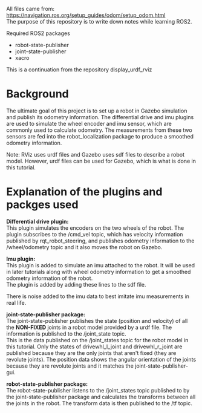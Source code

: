 All files came from:  
https://navigation.ros.org/setup_guides/odom/setup_odom.html  
The purpose of this repository is to write down notes while learning ROS2.  

Required ROS2 packages
- robot-state-publisher
- joint-state-publisher
- xacro

This is a continuation from the repository display_urdf_rviz

# Background
The ultimate goal of this project is to set up a robot in Gazebo simulation and publish its odometry information. The differential drive and imu plugins are used to simulate the wheel encoder and imu sensor, which are commonly used to calculate odometry. The measurements from these two sensors are fed into the robot_localization package to produce a smoothed odometry information.

Note: RViz uses urdf files and Gazebo uses sdf files to describe a robot model. However, urdf files can be used for Gazebo, which is what is done in this tutorial.  

# Explanation of the plugins and packges used
**Differential drive plugin:**  
This plugin simulates the encoders on the two wheels of the robot.
The plugin subscribes to the /cmd_vel topic, which has velocity information published by rqt_robot_steering, and publishes odometry information to the /wheel/odometry topic and it also moves the robot on Gazebo.  

**Imu plugin:**  
This plugin is added to simulate an imu attached to the robot. It will be used in later tutorials along with wheel odometry information to get a smoothed odometry information of the robot.  
The plugin is added by adding these lines to the sdf file.

There is noise added to the imu data to best imitate imu measurements in real life.  

**joint-state-publisher package:**  
The joint-state-publisher publishes the state (position and velocity) of all the **NON-FIXED** joints in a robot model provided by a urdf file. The information is published to the /joint_state topic.  
This is the data published on the /joint_states topic for the robot model in this tutorial. Only the states of drivewhl_l_joint and drivewhl_r_joint are published because they are the only joints that aren't fixed (they are revolute joints). The position data shows the angular orientation of the joints because they are revolute joints and it matches the joint-state-publisher-gui.

**robot-state-publisher package:**  
The robot-state-publisher listens to the /joint_states topic published to by the joint-state-publisher package and calculates the transforms between all the joints in the robot. The transform data is then published to the /tf topic.  






